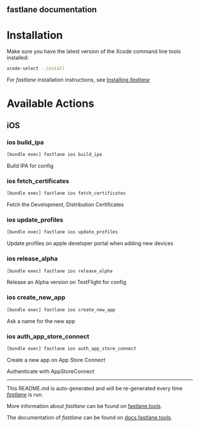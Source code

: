 fastlane documentation
----

# Installation

Make sure you have the latest version of the Xcode command line tools installed:

```sh
xcode-select --install
```

For _fastlane_ installation instructions, see [Installing _fastlane_](https://docs.fastlane.tools/#installing-fastlane)

# Available Actions

## iOS

### ios build_ipa

```sh
[bundle exec] fastlane ios build_ipa
```

Build IPA for config

### ios fetch_certificates

```sh
[bundle exec] fastlane ios fetch_certificates
```

Fetch the Development, Distribution Certificates

### ios update_profiles

```sh
[bundle exec] fastlane ios update_profiles
```

Update profiles on apple developer portal when adding new devices

### ios release_alpha

```sh
[bundle exec] fastlane ios release_alpha
```

Release an Alpha version on TestFlight for config

### ios create_new_app

```sh
[bundle exec] fastlane ios create_new_app
```

Ask a name for the new app

### ios auth_app_store_connect

```sh
[bundle exec] fastlane ios auth_app_store_connect
```

Create a new app on App Store Connect

Authenticate with AppStoreConnect

----

This README.md is auto-generated and will be re-generated every time [_fastlane_](https://fastlane.tools) is run.

More information about _fastlane_ can be found on [fastlane.tools](https://fastlane.tools).

The documentation of _fastlane_ can be found on [docs.fastlane.tools](https://docs.fastlane.tools).
